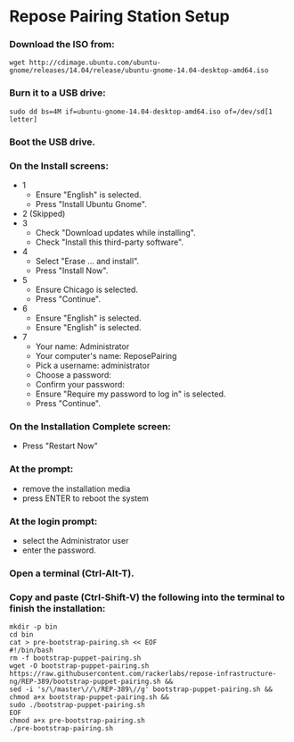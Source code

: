 Repose Pairing Station Setup
===================
### Download the ISO from:

    wget http://cdimage.ubuntu.com/ubuntu-gnome/releases/14.04/release/ubuntu-gnome-14.04-desktop-amd64.iso

### Burn it to a USB drive:

    sudo dd bs=4M if=ubuntu-gnome-14.04-desktop-amd64.iso of=/dev/sd[1 letter]

### Boot the USB drive.
### On the Install screens:

* 1
    - Ensure "English" is selected.
    - Press "Install Ubuntu Gnome".
* 2 (Skipped)
* 3
    - Check "Download updates while installing".
    - Check "Install this third-party software".
* 4
    - Select "Erase ... and install".
    - Press "Install Now".
* 5
    - Ensure Chicago is selected.
    - Press "Continue".
* 6
    - Ensure "English" is selected.
    - Ensure "English" is selected.
* 7
    - Your name:             Administrator
    - Your computer's name:  ReposePairing
    - Pick a username:       administrator
    - Choose a password:     <PW>
    - Confirm your password: <PW>
    - Ensure "Require my password to log in" is selected.
    - Press "Continue".

### On the Installation Complete screen:

* Press "Restart Now"

### At the prompt:

* remove the installation media
* press ENTER to reboot the system

### At the login prompt:

* select the Administrator user
* enter the password.

### Open a terminal (Ctrl-Alt-T).
### Copy and paste (Ctrl-Shift-V) the following into the terminal to finish the installation:

    mkdir -p bin
    cd bin
    cat > pre-bootstrap-pairing.sh << EOF
    #!/bin/bash
    rm -f bootstrap-puppet-pairing.sh
    wget -O bootstrap-puppet-pairing.sh https://raw.githubusercontent.com/rackerlabs/repose-infrastructure-ng/REP-389/bootstrap-puppet-pairing.sh &&
    sed -i 's/\/master\//\/REP-389\//g' bootstrap-puppet-pairing.sh &&
    chmod a+x bootstrap-puppet-pairing.sh &&
    sudo ./bootstrap-puppet-pairing.sh
    EOF
    chmod a+x pre-bootstrap-pairing.sh
    ./pre-bootstrap-pairing.sh
